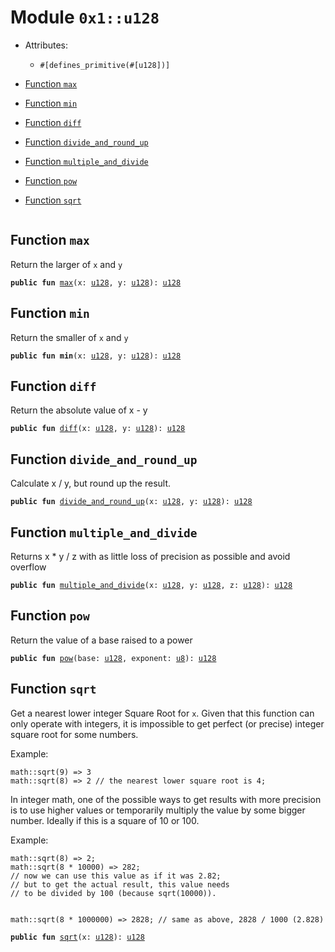 
<a name="0x1_u128"></a>

# Module `0x1::u128`



- Attributes:
    - `#[defines_primitive(#[u128])]`



-  [Function `max`](#0x1_u128_max)
-  [Function `min`](#0x1_u128_min)
-  [Function `diff`](#0x1_u128_diff)
-  [Function `divide_and_round_up`](#0x1_u128_divide_and_round_up)
-  [Function `multiple_and_divide`](#0x1_u128_multiple_and_divide)
-  [Function `pow`](#0x1_u128_pow)
-  [Function `sqrt`](#0x1_u128_sqrt)


<pre><code></code></pre>



<a name="0x1_u128_max"></a>

## Function `max`

Return the larger of <code>x</code> and <code>y</code>


<pre><code><b>public</b> <b>fun</b> <a href="u128.md#0x1_u128_max">max</a>(x: <a href="u128.md#0x1_u128">u128</a>, y: <a href="u128.md#0x1_u128">u128</a>): <a href="u128.md#0x1_u128">u128</a>
</code></pre>



<a name="0x1_u128_min"></a>

## Function `min`

Return the smaller of <code>x</code> and <code>y</code>


<pre><code><b>public</b> <b>fun</b> <b>min</b>(x: <a href="u128.md#0x1_u128">u128</a>, y: <a href="u128.md#0x1_u128">u128</a>): <a href="u128.md#0x1_u128">u128</a>
</code></pre>



<a name="0x1_u128_diff"></a>

## Function `diff`

Return the absolute value of x - y


<pre><code><b>public</b> <b>fun</b> <a href="u128.md#0x1_u128_diff">diff</a>(x: <a href="u128.md#0x1_u128">u128</a>, y: <a href="u128.md#0x1_u128">u128</a>): <a href="u128.md#0x1_u128">u128</a>
</code></pre>



<a name="0x1_u128_divide_and_round_up"></a>

## Function `divide_and_round_up`

Calculate x / y, but round up the result.


<pre><code><b>public</b> <b>fun</b> <a href="u128.md#0x1_u128_divide_and_round_up">divide_and_round_up</a>(x: <a href="u128.md#0x1_u128">u128</a>, y: <a href="u128.md#0x1_u128">u128</a>): <a href="u128.md#0x1_u128">u128</a>
</code></pre>



<a name="0x1_u128_multiple_and_divide"></a>

## Function `multiple_and_divide`

Returns x * y / z with as little loss of precision as possible and avoid overflow


<pre><code><b>public</b> <b>fun</b> <a href="u128.md#0x1_u128_multiple_and_divide">multiple_and_divide</a>(x: <a href="u128.md#0x1_u128">u128</a>, y: <a href="u128.md#0x1_u128">u128</a>, z: <a href="u128.md#0x1_u128">u128</a>): <a href="u128.md#0x1_u128">u128</a>
</code></pre>



<a name="0x1_u128_pow"></a>

## Function `pow`

Return the value of a base raised to a power


<pre><code><b>public</b> <b>fun</b> <a href="u128.md#0x1_u128_pow">pow</a>(base: <a href="u128.md#0x1_u128">u128</a>, exponent: <a href="u8.md#0x1_u8">u8</a>): <a href="u128.md#0x1_u128">u128</a>
</code></pre>



<a name="0x1_u128_sqrt"></a>

## Function `sqrt`

Get a nearest lower integer Square Root for <code>x</code>. Given that this
function can only operate with integers, it is impossible
to get perfect (or precise) integer square root for some numbers.

Example:
```
math::sqrt(9) => 3
math::sqrt(8) => 2 // the nearest lower square root is 4;
```

In integer math, one of the possible ways to get results with more
precision is to use higher values or temporarily multiply the
value by some bigger number. Ideally if this is a square of 10 or 100.

Example:
```
math::sqrt(8) => 2;
math::sqrt(8 * 10000) => 282;
// now we can use this value as if it was 2.82;
// but to get the actual result, this value needs
// to be divided by 100 (because sqrt(10000)).


math::sqrt(8 * 1000000) => 2828; // same as above, 2828 / 1000 (2.828)
```


<pre><code><b>public</b> <b>fun</b> <a href="u128.md#0x1_u128_sqrt">sqrt</a>(x: <a href="u128.md#0x1_u128">u128</a>): <a href="u128.md#0x1_u128">u128</a>
</code></pre>
